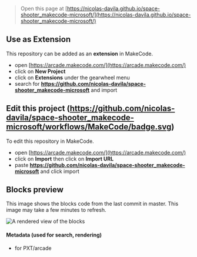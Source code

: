  


> Open this page at [https://nicolas-davila.github.io/space-shooter_makecode-microsoft/](https://nicolas-davila.github.io/space-shooter_makecode-microsoft/)

## Use as Extension

This repository can be added as an **extension** in MakeCode.

* open [https://arcade.makecode.com/](https://arcade.makecode.com/)
* click on **New Project**
* click on **Extensions** under the gearwheel menu
* search for **https://github.com/nicolas-davila/space-shooter_makecode-microsoft** and import

## Edit this project (https://github.com/nicolas-davila/space-shooter_makecode-microsoft/workflows/MakeCode/badge.svg)

To edit this repository in MakeCode.

* open [https://arcade.makecode.com/](https://arcade.makecode.com/)
* click on **Import** then click on **Import URL**
* paste **https://github.com/nicolas-davila/space-shooter_makecode-microsoft** and click import

## Blocks preview

This image shows the blocks code from the last commit in master.
This image may take a few minutes to refresh.

![A rendered view of the blocks](https://github.com/nicolas-davila/space-shooter_makecode-microsoft/raw/master/.github/makecode/blocks.png)

#### Metadata (used for search, rendering)

* for PXT/arcade
<script src="https://makecode.com/gh-pages-embed.js"></script><script>makeCodeRender("{{ site.makecode.home_url }}", "{{ site.github.owner_name }}/{{ site.github.repository_name }}");</script>
